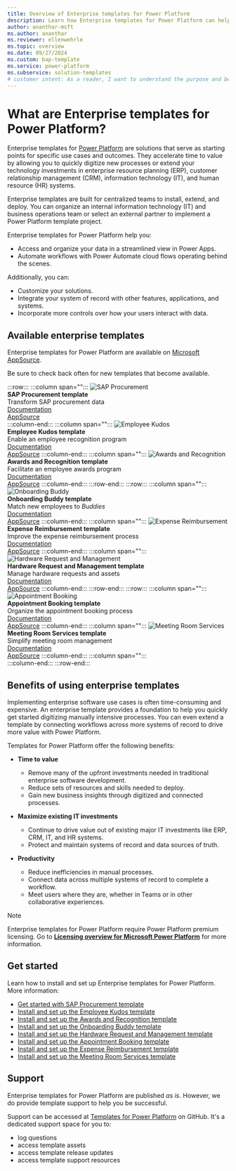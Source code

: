 ```yaml
---
title: Overview of Enterprise templates for Power Platform
description: Learn how Enterprise templates for Power Platform can help you quickly build, extend, and deploy solutions that improve common organizational workflows.
author: ananthar-msft
ms.author: ananthar
ms.reviewer: ellenwehrle
ms.topic: overview
ms.date: 09/27/2024
ms.custom: bap-template
ms.service: power-platform
ms.subservice: solution-templates
# customer intent: As a reader, I want to understand the purpose and benefits of Enterprise templates for Power Platform.
---
```


# What are Enterprise templates for Power Platform?

Enterprise templates for [Power Platform](/power-platform/) are solutions that serve as starting points for specific use cases and outcomes. They accelerate time to value by allowing you to quickly digitize new processes or extend your technology investments in enterprise resource planning (ERP), customer relationship management (CRM), information technology (IT), and human resource (HR) systems.

Enterprise templates are built for centralized teams to install, extend, and deploy. You can organize an internal information technology (IT) and business operations team or select an external partner to implement a Power Platform template project.

Enterprise templates for Power Platform help you:

- Access and organize your data in a streamlined view in Power Apps.
- Automate workflows with Power Automate cloud flows operating behind the scenes.

Additionally, you can:

- Customize your solutions.
- Integrate your system of record with other features, applications, and systems.
- Incorporate more controls over how your users interact with data.

## Available enterprise templates

Enterprise templates for Power Platform are available on [Microsoft AppSource](https://appsource.microsoft.com/en-US/?exp=ubp8).

Be sure to check back often for new templates that become available.

:::row:::
   :::column span="":::
      ![SAP Procurement](media/overview/sap-procure-icon-sq.png "SAP Procurement") <br> **SAP Procurement template** <br>  Transform SAP procurement data <br> [Documentation](https://aka.ms/LearnSAPProcurementTemplate) <br> [AppSource](https://aka.ms/AccessSAPProcurementTemplate)  
   :::column-end:::
   :::column span="":::
      ![Employee Kudos](media/overview/kudos-icon-sq.png "Employee Kudos") <br> **Employee Kudos template** <br> Enable an employee recognition program <br> [Documentation](https://aka.ms/LearnEmployeeKudosTemplate) <br> [AppSource](https://aka.ms/AccessEmployeeKudosTemplate)
   :::column-end:::
   :::column span="":::
      ![Awards and Recognition](media/overview/awards-req-icon-sq.png "Awards and Recognition") <br> **Awards and Recognition template** <br> Facilitate an employee awards program <br> [Documentation](https://aka.ms/LearnAwardsAndRecognitionTemplate) <br> [AppSource](https://aka.ms/AccessAwardsandRecognitionTemplate)
   :::column-end:::
:::row-end:::
:::row:::
   :::column span="":::
      ![Onboarding Buddy](media/overview/onboard-buddy-icon-sq.png "Onboarding Buddy") <br> **Onboarding Buddy template** <br> Match new employees to _Buddies_ <br> [Documentation](https://aka.ms/LearnOnboardingBuddyTemplate) <br> [AppSource](https://aka.ms/AccessOnboardingBuddyTemplate)
   :::column-end:::
   :::column span="":::
      ![Expense Reimbursement](media/overview/exre-logo.png "Expense Reimbursement") <br> **Expense Reimbursement template** <br>  Improve the expense reimbursement process <br> [Documentation](https://aka.ms/LearnExpenseReimbursementTemplate) <br> [AppSource](https://aka.ms/AccessExpenseReimbursementTemplate)
   :::column-end:::
   :::column span="":::
      ![Hardware Request and Management](media/overview/hrm-sq-icon.png "Hardware Request and Management") <br> **Hardware Request and Management template**<br> Manage hardware requests and assets <br> [Documentation](https://aka.ms/LearnHardwareRequestAndManagementTemplate) <br> [AppSource](https://aka.ms/AccessHardwareRequestandManagementTemplate)
   :::column-end:::
:::row-end:::
:::row:::
   :::column span="":::
      ![Appointment Booking](media/overview/ab-as-icon.png "Appointment Booking") <br> **Appointment Booking template** <br> Organize the appointment booking process <br> [Documentation](https://aka.ms/LearnAppointmentBookingTemplate) <br> [AppSource](https://aka.ms/AccessAppointmentBookingTemplate)
   :::column-end:::
   :::column span="":::
      ![Meeting Room Services](media/overview/mrs-sq-logo.png "Meeting Room Services") <br> **Meeting Room Services template** <br> Simplify meeting room management <br> [Documentation](https://aka.ms/LearnMeetingRoomSvcsReqTemplate) <br> [AppSource](https://aka.ms/AccessMeetingServicesTemplate)
   :::column-end:::
   :::column span="":::  
   :::column-end:::
:::row-end:::

## Benefits of using enterprise templates

Implementing enterprise software use cases is often time-consuming and expensive. An enterprise template provides a foundation to help you quickly get started digitizing manually intensive processes. You can even extend a template by connecting workflows across more systems of record to drive more value with Power Platform.

Templates for Power Platform offer the following benefits:

- **Time to value**
  - Remove many of the upfront investments needed in traditional enterprise software development.
  - Reduce sets of resources and skills needed to deploy.
  - Gain new business insights through digitized and connected processes.

- **Maximize existing IT investments**
  - Continue to drive value out of existing major IT investments like ERP, CRM, IT, and HR systems.
  - Protect and maintain systems of record and data sources of truth.

- **Productivity**
  - Reduce inefficiencies in manual processes.
  - Connect data across multiple systems of record to complete a workflow.
  - Meet users where they are, whether in Teams or in other collaborative experiences.

> [!NOTE]
> Enterprise templates for Power Platform require Power Platform premium licensing.
> Go to [**Licensing overview for Microsoft Power Platform**](/power-platform/admin/pricing-billing-skus) for more information.

## Get started

Learn how to install and set up Enterprise templates for Power Platform. More information:

- [Get started with SAP Procurement template](finance/sap-procurement/administer/get-started.md)
- [Install and set up the Employee Kudos template](hr/employee-kudos/install-and-set-up.md)
- [Install and set up the Awards and Recognition template](hr/awards-and-recognition/install-and-set-up.md)
- [Install and set up the Onboarding Buddy template](hr/onboarding-buddy/install-and-set-up.md)
- [Install and set up the Hardware Request and Management template](it/hardware-request-and-management/install-and-set-up.md)
- [Install and set up the Appointment Booking template](it/appointment-booking/install-and-set-up.md)
- [Install and set up the Expense Reimbursement template](hr/expense-reimbursement/install-and-set-up.md)
- [Install and set up the Meeting Room Services template](it/meeting-rm-serv/install-and-set-up.md)

## Support

Enterprise templates for Power Platform are published _as is_. However, we do provide template support to help you be successful.

Support can be accessed at [Templates for Power Platform](https://github.com/microsoft/Templates-for-Power-Platform) on GitHub. It's a dedicated support space for you to:

- log questions
- access template assets
- access template release updates
- access template support resources
